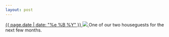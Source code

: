```yaml
---
layout: post
---
```


<p>
  <a href="/430">
    <time>{{ page.date | date: "%e %B %Y" }}</time>
    <img src="{{ site.assets_url }}/430.jpg">
  </a>
  One of our two houseguests for the next few months.
</p>
